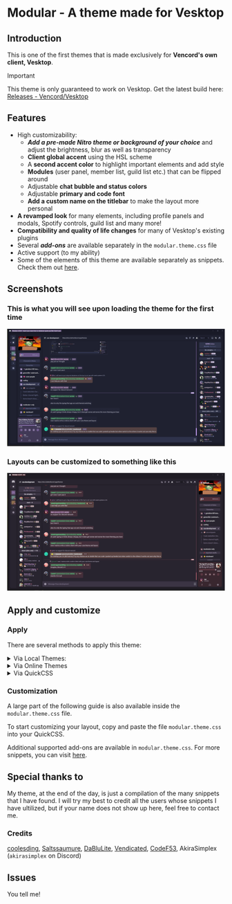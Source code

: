# Modular - A theme made for Vesktop

## Introduction

This is one of the first themes that is made exclusively for **Vencord's own client, Vesktop**.

> [!IMPORTANT]
> This theme is only guaranteed to work on Vesktop. Get the latest build here: [Releases - Vencord/Vesktop](https://github.com/Vencord/Vesktop/releases)

## Features

- High customizability:
  - **_Add a pre-made Nitro theme or background of your choice_** and adjust the brightness, blur as well as transparency
  - **Client global accent** using the HSL scheme
  - A **second accent color** to highlight important elements and add style
  - **Modules** (user panel, member list, guild list etc.) that can be flipped around
  - Adjustable **chat bubble and status colors**
  - Adjustable **primary and code font**
  - **Add a custom name on the titlebar** to make the layout more personal
- **A revamped look** for many elements, including profile panels and modals, Spotify controls, guild list and many more!
- **Compatibility and quality of life changes** for many of Vesktop's existing plugins
- Several **_add-ons_** are available separately in the `modular.theme.css` file
- Active support (to my ability)
- Some of the elements of this theme are available separately as snippets. Check them out [here](https://github.com/SEELE1306/CSS-Snippets).

## Screenshots

### This is what you will see upon loading the theme for the first time

![First Load](./docs/_media/v200default.png)

### Layouts can be customized to something like this

![Layout Sample](./docs/_media/v200themed.png)

## Apply and customize

### Apply

There are several methods to apply this theme:

<details>
  
<summary>Via Local Themes:</summary>

- Download the file `modular.theme.css` from this repository.
- Open Settings > Vencord > Themes > Local Themes > Open Themes Folder.
- Paste the downloaded file into the **themes** folder.

</details>

<details>
  
<summary>Via Online Themes</summary>

- Open Settings > Vencord > Themes > Online Themes.
- Paste the following link into **Theme Links**: `https://seele1306.github.io/Modular/modular.theme.css`
- Enter or mouse-click outside the Online Themes box to apply

</details>

<details>

<summary>Via QuickCSS</summary>

- Open Settings > Vencord > Vencord > Open QuickCSS File
- Paste the following line as your **first line (ahead of any other custom CSS)**: `@import url(https://seele1306.github.io/Modular/modular.theme.css);`.

</details>

### Customization

A large part of the following guide is also available inside the `modular.theme.css` file.

To start customizing your layout, copy and paste the file `modular.theme.css` into your QuickCSS.

Additional supported add-ons are available in `modular.theme.css`. For more snippets, you can visit [here](https://github.com/SEELE1306/CSS-Snippets).

## Special thanks to

My theme, at the end of the day, is just a compilation of the many snippets that I have found. I will try my best to credit all the users whose snippets I have ultilized, but if your name does not show up here, feel free to contact me.

### Credits

[coolesding](https://github.com/coolesding), [Saltssaumure](https://github.com/Saltssaumure), [DaBluLite](https://github.com/DaBluLite), [Vendicated](https://github.com/Vendicated), [CodeF53](https://github.com/CodeF53), AkiraSimplex (`akirasimplex` on Discord)

## Issues

You tell me!
